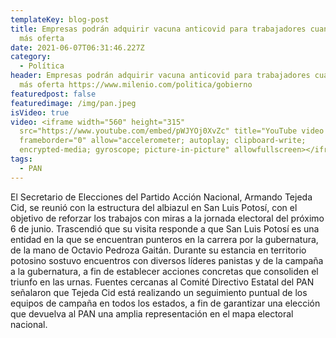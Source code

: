 ```yaml
---
templateKey: blog-post
title: Empresas podrán adquirir vacuna anticovid para trabajadores cuando haya
  más oferta
date: 2021-06-07T06:31:46.227Z
category:
  - Política
header: Empresas podrán adquirir vacuna anticovid para trabajadores cuando haya
  más oferta https://www.milenio.com/politica/gobierno
featuredpost: false
featuredimage: /img/pan.jpeg
isVideo: true
video: <iframe width="560" height="315"
  src="https://www.youtube.com/embed/pWJYOj0XvZc" title="YouTube video player"
  frameborder="0" allow="accelerometer; autoplay; clipboard-write;
  encrypted-media; gyroscope; picture-in-picture" allowfullscreen></iframe>
tags:
  - PAN
---
```

El Secretario de Elecciones del Partido Acción Nacional, Armando Tejeda Cid, se reunió con la estructura del albiazul en San Luis Potosí, con el objetivo de reforzar los trabajos con miras a la jornada electoral del próximo 6 de junio.
Trascendió que su visita responde a que San Luis Potosí es una entidad en la que se encuentran punteros en la carrera por la gubernatura, de la mano de Octavio Pedroza Gaitán.
Durante su estancia en territorio potosino sostuvo encuentros con diversos líderes panistas y de la campaña a la gubernatura, a fin de establecer acciones concretas que consoliden el triunfo en las urnas.
Fuentes cercanas al Comité Directivo Estatal del PAN señalaron que Tejeda Cid está realizando un seguimiento puntual de los equipos de campaña en todos los estados, a fin de garantizar una elección que devuelva al PAN una amplia representación en el mapa electoral nacional.